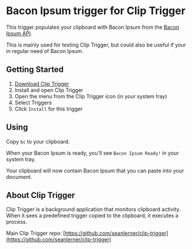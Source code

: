 # Bacon Ipsum trigger for Clip Trigger

This trigger populates your clipboard with Bacon Ipsum from the [Bacon Ipsum API](https://baconipsum.com/json-api/).

This is mainly used for testing Clip Trigger, but could also be useful if your in regular need of Bacon Ipsum.

## Getting Started

1. [Download Clip Trigger](https://github.com/seanlerner/clip-trigger-disttribution/blob/master/README.md)
2. Install and open Clip Trigger
3. Open the menu from the Clip Trigger icon (in your system tray)
4. Select Triggers
5. Click `Install` for this trigger

## Using

Copy `bc` to your clipboard. 

When your Bacon Ipsum is ready, you'll see `Bacon Ipsum Ready!` in your system tray. 

Your clipboard will now contain Bacon Ipsum that you can paste into your document.

## About Clip Trigger

Clip Trigger is a background application that monitors clipboard activity. When it sees a predefined trigger copied to the clipboard, it executes a process.

Main Clip Trigger repo: [https://github.com/seanlerner/clip-trigger](https://github.com/seanlerner/clip-trigger)
